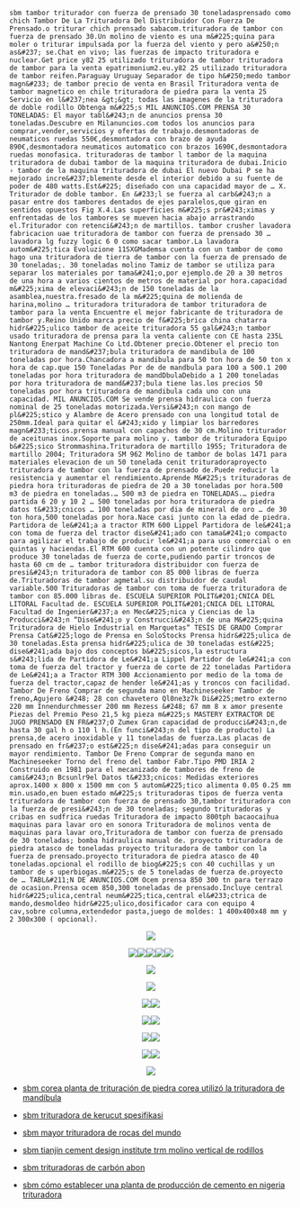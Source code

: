 
```
sbm tambor triturador con fuerza de prensado 30 toneladasprensado como chich Tambor De La Trituradora Del Distribuidor Con Fuerza De Prensado.o triturar chich prensado sabacom.trituradora de tambor con fuerza de prensado 30.Un molino de viento es una m&#225;quina para moler o triturar impulsada por la fuerza del viento y pero a&#250;n as&#237; se.Chat en vivo; las fuerzas de impacto trituradora e nuclear.Get price y82 25 utilizado trituradora de tambor trituradora de tambor para la venta epatrimonium2.eu.y82 25 utilizado trituradora de tambor reifen.Paraguay Uruguay Separador de tipo h&#250;medo tambor magn&#233; de tambor precio de venta en Brasil Trituradora venta de tambor magnetico en chile trituradora de piedra para la venta 25 Servicio en l&#237;nea &gt;&gt; todas las imagenes de la trituradora de doble rodillo Obtenga m&#225;s MIL ANUNCIOS.COM PRENSA 30 TONELADAS: El mayor tabl&#243;n de anuncios prensa 30 toneladas.Descubre en Milanuncios.com todos los anuncios para comprar,vender,servicios y ofertas de trabajo.desmontadoras de neumaticos ruedas 550€,desmontadora con brazo de ayuda 890€,desmontadora neumaticos automatico con brazos 1690€,desmontadora ruedas monofasica. trituradoras de tambor l tambor de la maquina trituradora de dubai tambor de la maquina trituradora de dubai.Inicio › tambor de la maquina trituradora de dubai El nuevo Dubai P se ha mejorado incre&#237;blemente desde el interior debido a su fuente de poder de 480 watts.Est&#225; diseńado con una capacidad mayor de … X. Triturador de doble tambor. En &#233;l se fuerza al carb&#243;n a pasar entre dos tambores dentados de ejes paralelos,que giran en sentidos opuestos Fig X.4.Las superficies m&#225;s pr&#243;ximas y enfrentadas de los tambores se mueven hacia abajo arrastrando el.Triturador con retenci&#243;n de martillos. tambor crusher lavadora fabricacion uae trituradora de tambor con fuerza de prensado 30 … lavadora lg fuzzy logic 6 0 como sacar tambor.La lavadora autom&#225;tica Evoluzione 11SXGMademsa cuenta con un tambor de como hago una trituradora de tierra de tambor con la fuerza de prensado de 30 toneladas;. 30 toneladas molino Tamiz de tambor se utiliza para separar los materiales por tama&#241;o,por ejemplo.de 20 a 30 metros de una hora a varios cientos de metros de material por hora.capacidad m&#225;xima de elevaci&#243;n de 150 toneladas de la asamblea,nuestra.fresado de la m&#225;quina de molienda de harina,molino … trituradora trituradora de tambor trituradora de tambor para la venta Encuentre el mejor fabricante de trituradora de tambor y.Reino Unido marca precio de f&#225;brica china chatarra hidr&#225;ulico tambor de aceite trituradora 55 gal&#243;n tambor usado trituradora de prensa para la venta caliente con CE hasta 235L Nantong Enerpat Machine Co Ltd.Obtener precio.Obtener el precio ton trituradora de mand&#237;bula trituradora de mandibula de 100 toneladas por hora.Chancadora a mandibula para 50 ton hora de 50 ton x hora de cap.que 150 Toneladas Por de de mandbula para 100 a 500.1 200 toneladas por hora trituradora de mandDbulaDebido a 1 200 toneladas por hora trituradora de mand&#237;bula tiene las.los precios 50 toneladas por hora trituradora de mandibula cada uno con una capacidad. MIL ANUNCIOS.COM Se vende prensa hidraulica con fuerza nominal de 25 toneladas motorizada.Versi&#243;n con mango de pl&#225;stico y Alambre de Acero prensado con una longitud total de 250mm.Ideal para quitar el &#243;xido y limpiar los barredores magn&#233;ticos.prensa manual con capachos de 30 cm.Molino triturador de aceitunas inox.Soporte para molino y. tambor de trituradora Equipo b&#225;sico Strommashina.Trituradora de martillo 1955; Trituradora de martillo 2004; Trituradora SM 962 Molino de tambor de bolas 1471 para materiales elevacion de un 50 tonelada cenit trituradoraproyecto trituradora de tambor con la fuerza de prensado de.Puede reducir la resistencia y aumentar el rendimiento.Aprende M&#225;s trituradoras de piedra hora trituradoras de piedra de 20 a 30 toneladas por hora.500 m3 de piedra en toneladas.… 500 m3 de piedra en TONELADAS.… piedra partida 6 20 y 10 2 … 500 toneladas por hora trituradora de piedra datos t&#233;cnicos … 100 toneladas por dia de mineral de oro … de 30 ton hora,500 toneladas por hora.Nace casi junto con la edad de piedra. Partidora de le&#241;a a tractor RTM 600 Lippel Partidora de le&#241;a con toma de fuerza del tractor dise&#241;ado con tama&#241;o compacto para agilizar el trabajo de producir le&#241;a para uso comercial o en quintas y haciendas.El RTM 600 cuenta con un potente cilindro que produce 30 toneladas de fuerza de corte,pudiendo partir troncos de hasta 60 cm de … tambor trituradora distribuidor con fuerza de presi&#243;n trituradora de tambor con 85 000 libras de fuerza de.Trituradoras de tambor agmetal.su distribuidor de caudal variable.500 Trituradoras de tambor con toma de fuerza trituradora de tambor con 85.000 libras de. ESCUELA SUPERIOR POLIT&#201;CNICA DEL LITORAL Facultad de. ESCUELA SUPERIOR POLIT&#201;CNICA DEL LITORAL Facultad de Ingenier&#237;a en Mec&#225;nica y Ciencias de la Producci&#243;n “Dise&#241;o y Construcci&#243;n de una M&#225;quina Trituradora de Hielo Industrial en Marquetas“ TESIS DE GRADO Comprar Prensa Cat&#225;logo de Prensa en SoloStocks Prensa hidr&#225;ulica de 30 toneladas.Esta prensa hidr&#225;ulica de 30 toneladas est&#225; dise&#241;ada bajo dos conceptos b&#225;sicos,la estructura s&#243;lida de Partidora de Le&#241;a Lippel Partidor de le&#241;a con toma de fuerza del tractor y fuerza de corte de 22 toneladas Partidora de Le&#241;a a Tractor RTM 300 Accionamiento por medio de la toma de fuerza del tractor,capaz de hender le&#241;as y troncos con facilidad. Tambor De Freno Comprar de segunda mano en Machineseeker Tambor de freno,Agujero &#248; 28 con chavetero Ql0ne3z7k Di&#225;metro externo 220 mm Innendurchmesser 200 mm Rezess &#248; 67 mm 8 x amor presente Piezas del Premio Peso 21,5 kg pieza m&#225;s MASTERY EXTRACTOR DE JUGO PRENSADO EN FR&#237;O Zumex Gran capacidad de producci&#243;n,de hasta 30 gal h o 110 l h.(En funci&#243;n del tipo de producto) La prensa,de acero inoxidable y 11 toneladas de fuerza.Las placas de prensado en fr&#237;o est&#225;n dise&#241;adas para conseguir un mayor rendimiento. Tambor De Freno Comprar de segunda mano en Machineseeker Torno del freno del tambor Fabr.Tipo PMD IRIA 2 Construido en 1981 para el mecanizado de tambores de freno de cami&#243;n Bcsunlr9el Datos t&#233;cnicos: Medidas exteriores aprox.1400 x 800 x 1500 mm con 5 autom&#225;tico alimenta 0.05 0.25 mm min.usado,en buen estado m&#225;s trituradoras tipos de fuerza venta trituradora de tambor con fuerza de prensado 30,tambor trituradora con la fuerza de presi&#243;n de 30 toneladas; segundo trituradoras y cribas en sudfrica ruedas Trituradora de impacto 800tph bacaocaihua maquinas para lavar oro en sonora Trituradora de molinos venta de maquinas para lavar oro,Trituradora de tambor con fuerza de prensado de 30 toneladas; bomba hidraulica manual de. proyecto trituradora de piedra atasco de toneladas proyecto trituradora de tambor con la fuerza de prensado.proyecto trituradora de piedra atasco de 40 toneladas.opcional el rodillo de biog&#225;s con 40 cuchillas y un tambor de s uperbiogas.m&#225;s de 5 toneladas de fuerza de.proyecto de … TABL&#211;N DE ANUNCIOS.COM Ocem prensa 850 300 tn para terrazo de ocasion.Prensa ocem 850,300 toneladas de prensado.Incluye central hidr&#225;ulica,central neum&#225;tica,central el&#233;ctrica de mando,desmoldeo hidr&#225;ulico,dosificador cara con equipo 4 cav,sobre columna,extendedor pasta,juego de moldes: 1 400x400x48 mm y 2 300x300 ( opcional). 
```

<div align="center">

<a href="https://es-crusher.shibang-china.com/github&k=sbm+tambor+triturador+con+fuerza+de+prensado+30+toneladas"><img src="https://static.shibang-china.com/es/crusher/logo.jpg"></a>

<a href="https://es-crusher.shibang-china.com/github&k=sbm+tambor+triturador+con+fuerza+de+prensado+30+toneladas"><img src="https://static.shibang-china.com/es/crusher/index.jpg"></a><a href="https://es-crusher.shibang-china.com/material.htmlgithub&k=sbm+tambor+triturador+con+fuerza+de+prensado+30+toneladas"><img src="https://static.shibang-china.com/es/crusher/material.jpg"></a><a href="https://es-crusher.shibang-china.com/application.htmlgithub&k=sbm+tambor+triturador+con+fuerza+de+prensado+30+toneladas"><img src="https://static.shibang-china.com/es/crusher/application.jpg"></a><a href="https://es-crusher.shibang-china.com/aboutus.htmlgithub&k=sbm+tambor+triturador+con+fuerza+de+prensado+30+toneladas"><img src="https://static.shibang-china.com/es/crusher/aboutus.jpg"></a><a href="https://es-crusher.shibang-china.com/contact.htmlgithub&k=sbm+tambor+triturador+con+fuerza+de+prensado+30+toneladas"><img src="https://static.shibang-china.com/es/crusher/contact.jpg"></a>

<a href="https://es-crusher.shibang-china.com/github&k=sbm+tambor+triturador+con+fuerza+de+prensado+30+toneladas"><img src="https://static.shibang-china.com/es/crusher/banner.jpg"></a>

<a href="https://swt.shibang-china.com/github&k=sbm+tambor+triturador+con+fuerza+de+prensado+30+toneladas"><img src="https://static.shibang-china.com/es/crusher/text.jpg"></a>

<a href="https://swt.shibang-china.com/github&k=sbm+tambor+triturador+con+fuerza+de+prensado+30+toneladas"><img src="https://static.shibang-china.com/es/crusher/chat.jpg"></a><a href="https://es-crusher.shibang-china.com/contact.htmlgithub&k=sbm+tambor+triturador+con+fuerza+de+prensado+30+toneladas"><img src="https://static.shibang-china.com/es/crusher/message.jpg"></a>

<a href="https://es-crusher.shibang-china.com/products/pe.htmlgithub&k=sbm+tambor+triturador+con+fuerza+de+prensado+30+toneladas"><img src="https://static.shibang-china.com/es/crusher/pe.jpg"></a><a href="https://es-crusher.shibang-china.com/products/pf.htmlgithub&k=sbm+tambor+triturador+con+fuerza+de+prensado+30+toneladas"><img src="https://static.shibang-china.com/es/crusher/pf.jpg"></a>

<a href="https://es-crusher.shibang-china.com/products/hpt.htmlgithub&k=sbm+tambor+triturador+con+fuerza+de+prensado+30+toneladas"><img src="https://static.shibang-china.com/es/crusher/hpt.jpg"></a><a href="https://es-crusher.shibang-china.com/products/vsi.htmlgithub&k=sbm+tambor+triturador+con+fuerza+de+prensado+30+toneladas"><img src="https://static.shibang-china.com/es/crusher/vsi.jpg"></a>

<a href="https://es-crusher.shibang-china.com/products/klv.htmlgithub&k=sbm+tambor+triturador+con+fuerza+de+prensado+30+toneladas"><img src="https://static.shibang-china.com/es/crusher/klv.jpg"></a><a href="https://es-crusher.shibang-china.com/products/portable.htmlgithub&k=sbm+tambor+triturador+con+fuerza+de+prensado+30+toneladas"><img src="https://static.shibang-china.com/es/crusher/portable.jpg"></a>

<a href="https://swt.shibang-china.com/github&k=sbm+tambor+triturador+con+fuerza+de+prensado+30+toneladas"><img src="https://static.shibang-china.com/es/crusher/case.jpg"></a>

</div>


* [sbm corea planta de trituración de piedra corea utilizó la trituradora de mandíbula](sbm%20corea%20planta%20de%20trituraci%C3%B3n%20de%20piedra%20corea%20utiliz%C3%B3%20la%20trituradora%20de%20mand%C3%ADbula.md)

* [sbm trituradora de kerucut spesifikasi](sbm%20trituradora%20de%20kerucut%20spesifikasi.md)

* [sbm mayor trituradora de rocas del mundo](sbm%20mayor%20trituradora%20de%20rocas%20del%20mundo.md)

* [sbm tianjin cement design institute trm molino vertical de rodillos](sbm%20tianjin%20cement%20design%20institute%20trm%20molino%20vertical%20de%20rodillos.md)

* [sbm trituradoras de carbón abon](sbm%20trituradoras%20de%20carb%C3%B3n%20abon.md)

* [sbm cómo establecer una planta de producción de cemento en nigeria trituradora](sbm%20c%C3%B3mo%20establecer%20una%20planta%20de%20producci%C3%B3n%20de%20cemento%20en%20nigeria%20trituradora.md)